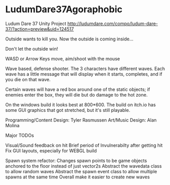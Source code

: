 # LudumDare37Agoraphobic
Ludum Dare 37 Unity Project
http://ludumdare.com/compo/ludum-dare-37/?action=preview&uid=124517

Outside wants to kill you. Now the outside is coming inside...

Don't let the outside win!

WASD or Arrow Keys move, aim/shoot with the mouse

Wave based, defense shooter. The 3 characters have different waves. Each wave has a little message that will display when it starts, completes, and if you die on that wave.

Certain waves will have a red box around one of the static objects; if enemies enter the box, they will die but do damage to the hot zone. 



On the windows build it looks best at 800*600. The build on itch.io has some GUI graphics that got stretched, but it's still playable.

Programming/Content Design:
Tyler Rasmussen
Art/Music Design:
Alan Molina


Major TODOs

Visual/Sound feedback on hit
Brief period of Invulnerabilty after getting hit
Fix GUI layouts, especially for WEBGL build

Spawn system refactor:
Changes spawn points to be game objects anchored to the floor instead of just vector2s
Abstract the wavedata class to allow random waves
Abstract the spawn event class to allow multiple spawns at the same time
Overall make it easier to create new waves
